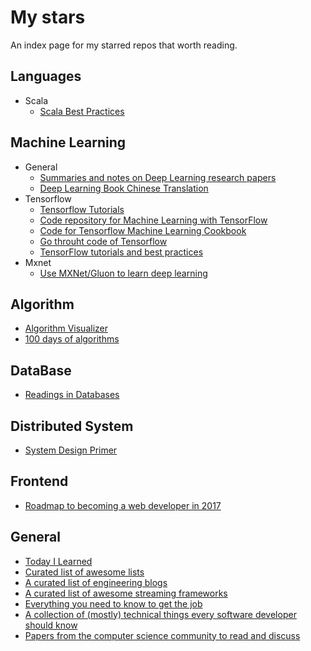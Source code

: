 # My stars
An index page for my starred repos that worth reading. 

## Languages

- Scala
  - [Scala Best Practices](https://github.com/alexandru/scala-best-practices)


## Machine Learning
- General 
  - [Summaries and notes on Deep Learning research papers](https://github.com/dennybritz/deeplearning-papernotes)
  - [Deep Learning Book Chinese Translation](https://github.com/exacity/deeplearningbook-chinese)
- Tensorflow 
  - [Tensorflow Tutorials](https://github.com/pkmital/tensorflow_tutorials)
  - [Code repository for Machine Learning with TensorFlow](https://github.com/BinRoot/TensorFlow-Book)
  - [Code for Tensorflow Machine Learning Cookbook](https://github.com/nfmcclure/tensorflow_cookbook)
  - [Go throuht code of Tensorflow](https://github.com/yao62995/tensorflow)
  - [TensorFlow tutorials and best practices](https://github.com/vahidk/EffectiveTensorflow)
- Mxnet
  - [Use MXNet/Gluon to learn deep learning](https://github.com/mli/gluon-tutorials-zh)
  
## Algorithm
  - [Algorithm Visualizer](https://github.com/parkjs814/AlgorithmVisualizer)
  - [100 days of algorithms](https://github.com/coells/100days)

## DataBase
  - [Readings in Databases](https://github.com/rxin/db-readings)

## Distributed System
  - [System Design Primer](https://github.com/donnemartin/system-design-primer)

## Frontend
  - [Roadmap to becoming a web developer in 2017](https://github.com/kamranahmedse/developer-roadmap)

## General
  - [Today I Learned](https://github.com/jbranchaud/til)
  - [Curated list of awesome lists](https://github.com/sindresorhus/awesome)
  - [A curated list of engineering blogs](https://github.com/kilimchoi/engineering-blogs)
  - [A curated list of awesome streaming frameworks](https://github.com/manuzhang/awesome-streaming)
  - [Everything you need to know to get the job](https://github.com/kdn251/interviews)
  - [A collection of (mostly) technical things every software developer should know](https://github.com/mr-mig/every-programmer-should-know)
  - [Papers from the computer science community to read and discuss](https://github.com/papers-we-love/papers-we-love)
  
